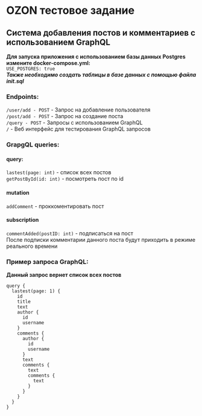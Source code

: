 # OZON тестовое задание
## Система добавления постов и комментариев с использованием GraphQL
__Для запуска приложения с использованием базы данных Postgres измените docker-compose.yml:__  
`USE_POSTGRES: true`  
___Также необходимо создать таблицы в базе данных с помощью файла init.sql___
### Endpoints:
`/user/add - POST` - Запрос на добавление пользователя  
`/post/add - POST` - Запрос на создание поста  
`/query - POST` - Запросы с использованием GraphQL  
`/` - Веб интерфейс для тестирования GraphQL запросов  
### GrapgQL queries:
#### __query:__  
`lastest(page: int)` - список всех постов  
`getPostById(id: int)` - посмотреть пост по id    

#### __mutation__
`addComment` - проккоментировать пост

#### __subscription__
`commentAdded(postID: int)` - подписаться на пост  
После подписки комментарии данного поста будут приходить в режиме реального времени
### Пример запроса GraphQL:
__Данный запрос вернет список всех постов__
```
query {  
  lastest(page: 1) {  
    id  
    title  
    text  
    author {  
      id  
      username  
    }  
    comments {  
      author {  
        id  
        username  
      }  
      text  
      comments {  
        text  
        comments {  
          text  
        }  
      }  
    }  
  }  
}  
```